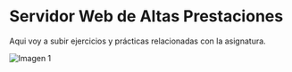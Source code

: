 # Servidor Web de Altas Prestaciones

Aqui voy a subir ejercicios y prácticas relacionadas con la asignatura.

![Imagen 1](https://www.google.es/url?sa=i&rct=j&q=&esrc=s&source=images&cd=&cad=rja&uact=8&ved=0ahUKEwiX76Ty49rSAhWBVRoKHYQ4B7YQjRwIBw&url=http%3A%2F%2Fstratia.mx%2FAplicacionesWeb&psig=AFQjCNF6fMBrNsKyqJVNuUbmh7pVJjfdMw&ust=1489745307863758 "Imagen 1")